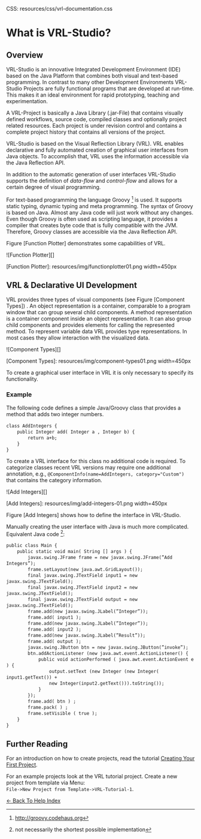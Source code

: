 CSS:	resources/css/vrl-documentation.css

<!--VMM-INDEX=0-->

# What is VRL-Studio? #

## Overview ##

VRL-Studio is an innovative Integrated Development Environment (IDE) based on the Java Platform that combines both visual and text-based programming. In contrast to many other Development Environments VRL-Studio Projects are fully functional programs that are developed at run-time. This makes it an ideal environment for rapid prototyping, teaching and experimentation.

A VRL-Project is basically a Java Library (.jar-File) that contains visually defined workflows, source code, compiled classes and optionally project related resources. Each project is under revision control and contains a complete project history that contains all versions of the project.

VRL-Studio is based on the Visual Reflection Library (VRL). VRL enables declarative and fully automated creation of graphical user interfaces from Java objects. To accomplish that, VRL uses the information accessible via the Java Reflection API.

In addition to the automatic generation of user interfaces VRL-Studio supports the definition of *data-flow* and *control-flow* and allows for a certain degree of visual programming.

For text-based programming the language Groovy [^groovy] is used. It supports static typing, dynamic typing and meta programming. The syntax of Groovy is based on Java. Almost any Java code will just work without any changes. Even though Groovy is often used as scripting language, it provides a compiler that creates byte code that is fully compatible with the JVM. Therefore, Groovy classes are accessible via the Java Reflection API.

[^groovy]: <a href=http://groovy.codehaus.org>http://groovy.codehaus.org</a>

Figure [Function Plotter] demonstrates some capabilities of VRL.

![Function Plotter][]

[Function Plotter]: resources/img/functionplotter01.png width=450px

## VRL & Declarative UI Development

VRL provides three types of visual components (see Figure [Component Types]) . An object representation is a container, comparable to a program window that can group several child components. A method representation is a container component inside an object representation. It can also group child components and provides elements for calling the represented method. To represent variable data VRL provides type representations. In most cases they allow interaction with the visualized data.

![Component Types][]

[Component Types]: resources/img/component-types01.png width=450px

To create a graphical user interface in VRL it is only necessary to specify its functionality.

### Example ###

The following code defines a simple Java/Groovy class that provides a method that adds two integer numbers.
	
	class AddIntegers {
		public Integer add( Integer a , Integer b) {
			return a+b;
		}
	}

To create a VRL interface for this class no additional code is required. To categorize classes recent VRL versions may require one additional annotation, e.g., `@ComponentInfo(name=AddIntegers, category="Custom")` that contains the category information.

![Add Integers][]

[Add Integers]: resources/img/add-integers-01.png width=450px

Figure [Add Integers] shows how to define the interface in VRL-Studio.

Manually creating the user interface with Java is much more complicated. Equivalent Java code [^not-shortest]:

	public class Main {
		public static void main( String [] args ) {
			javax.swing.JFrame frame = new javax.swing.JFrame(”Add Integers”);
			frame.setLayout(new java.awt.GridLayout());
			final javax.swing.JTextField input1 = new javax.swing.JTextField();
			final javax.swing.JTextField input2 = new javax.swing.JTextField();
			final javax.swing.JTextField output = new javax.swing.JTextField();
			frame.add(new javax.swing.JLabel(”Integer”));
			frame.add( input1 );
			frame.add(new javax.swing.JLabel(”Integer”));
			frame.add( input2 );
			frame.add(new javax.swing.JLabel(”Result”));
			frame.add( output );
			javax.swing.JButton btn = new javax.swing.JButton(”invoke”);
			btn.addActionListener (new java.awt.event.ActionListener() {
				public void actionPerformed ( java.awt.event.ActionEvent e ) {
					output.setText (new Integer (new Integer( input1.getText()) +
					new Integer(input2.getText())).toString());
				}
			});
			frame.add( btn ) ;
			frame.pack( ) ;
			frame.setVisible ( true );
	 	}
	}

[^not-shortest]: not necessarily the shortest possible implementation

## Further Reading ##

For an introduction on how to create projects, read the tutorial [Creating Your First Project](creating-your-first-project.html).

For an example projects look at the VRL tutorial project. Create a new project from template via
Menu:<br> `File->New Project from Template->VRL-Tutorial-1`.



[<- Back To Help Index](index.html)
